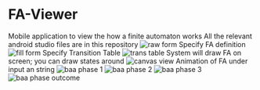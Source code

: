 # FA-Viewer
Mobile application to view the how a finite automaton works
All the relevant android studio files are in this repository
![raw form](Images/form_raw.jpg?raw=true "Raw form title")
Specify FA definition
![fill form](Images/form_info.jpg?raw=true "fill form title")
Specify Transition Table
![trans table](Images/trans_table.jpg?raw=true "transition table title")
System will draw FA on screen; you can draw states around
![canvas view](Images/canvas_view.jpg?raw=true "canvas view title")
Animation of FA under input an string
![baa phase 1](Images/baa_phase1.jpg?raw=true "baa phase 1 title")
![baa phase 2](Images/baa_phase2.jpg?raw=true "baa phase 2 title")
![baa phase 3](Images/baa_phase3.jpg?raw=true "baa phase 3 title")
![baa phase outcome](Images/baa_outcome.jpg?raw=true "baa phase outcome title")
